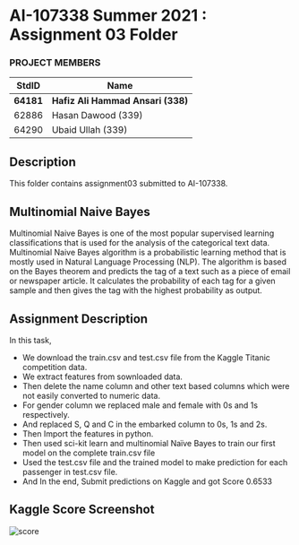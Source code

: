 # AI-107338 Summer 2021 : Assignment 03 Folder #

### PROJECT MEMBERS ###
StdID | Name
------------ | -------------
**64181** | **Hafiz Ali Hammad Ansari (338)**
62886 | Hasan Dawood (339)
64290 | Ubaid Ullah (339)

## Description ##
<p> This folder contains assignment03 submitted to AI-107338. </p>

## Multinomial Naive Bayes ##
Multinomial Naive Bayes is one of the most popular supervised learning classifications that is used for the analysis of the categorical text data. Multinomial Naive Bayes algorithm is a probabilistic learning method that is mostly used in Natural Language Processing (NLP). The algorithm is based on the Bayes theorem and predicts the tag of a text such as a piece of email or newspaper article. It calculates the probability of each tag for a given sample and then gives the tag with the highest probability as output.

## Assignment Description ##
In this task,
* We download the train.csv and test.csv file from the Kaggle Titanic competition data.
* We extract features from sownloaded data.
* Then delete the name column and other text based columns which were not easily converted to numeric data. 
* For gender column we replaced male and female with 0s and 1s respectively.
* And replaced S, Q and C in the embarked column to 0s, 1s and 2s. 
* Then Import the features in python.
* Then used sci-kit learn and multinomial Naïve Bayes to train our first model on the complete train.csv file
* Used the test.csv file and the trained model to make prediction for each passenger in test.csv file.
* And In the end, Submit predictions on Kaggle and got Score 0.6533

## Kaggle Score Screenshot ##
![score](https://user-images.githubusercontent.com/38988469/126226170-9a657280-efc4-47b6-a454-060a1d43a69e.png)
